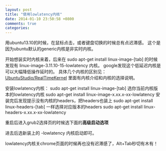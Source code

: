 ```yaml
---
layout: post
title: "使用lowlatency内核"
date: 2014-01-10 23:50:58 +0800
comments: true
categories: 
---
```

用ubuntu13.10的时候，在鼠标点击，或者键盘切换的时候总有点迟滞感。
这个是因为ubuntu默认的generic内核是非实时内核。

开始想装实时内核来着，后来在
    sudo apt-get install linux-image-[tab]
的时候发现有 linux-image-3.11.10-15-lowlatency 内核。
google发现这个低延迟内核是可以大幅降低操作延时的。
具体几个内核的区别见：[UbuntuStudio/RealTimeKernel](https://help.ubuntu.com/community/UbuntuStudio/RealTimeKernel)
里面有内核介绍和内核的选择说明。

安装lowlatency内核：
    sudo apt-get install linux-image-[tab]
选你当前内核版本的lowlatency内核
    sudo apt-get install linux-image-x.xx.x-xx-lowlatency
安装完后发现提示没有内核的headers，把headers也装上
    sudo apt-get install linux-headers-[tab]
一样选择对应版本的headers
    sudo apt-get install linux-headers-x.xx.x-xx-lowlatency

重启后进入grub2选择页的时候选下面的**高级启动选项**

进去后选新装上的 -lowlatency 内核启动即可。

lowlatency内核关chrome页面的时候再也没有迟滞感了，Alt+Tab秒切有木有！


